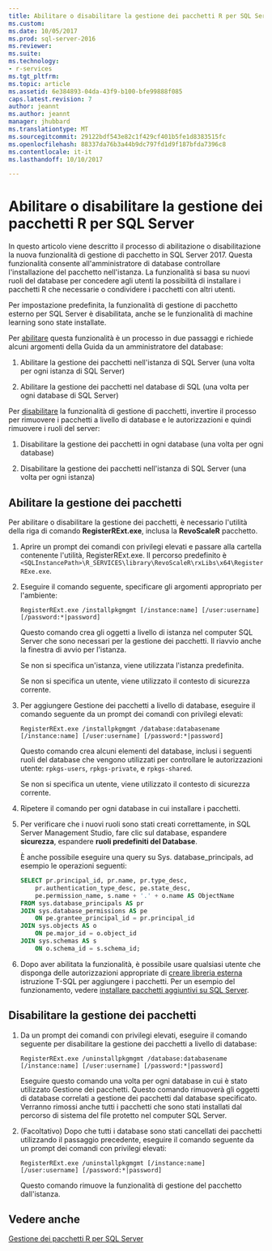 ```yaml
---
title: Abilitare o disabilitare la gestione dei pacchetti R per SQL Server | Documenti Microsoft
ms.custom: 
ms.date: 10/05/2017
ms.prod: sql-server-2016
ms.reviewer: 
ms.suite: 
ms.technology:
- r-services
ms.tgt_pltfrm: 
ms.topic: article
ms.assetid: 6e384893-04da-43f9-b100-bfe99888f085
caps.latest.revision: 7
author: jeannt
ms.author: jeannt
manager: jhubbard
ms.translationtype: MT
ms.sourcegitcommit: 29122bdf543e82c1f429cf401b5fe1d8383515fc
ms.openlocfilehash: 88337da76b3a44b9dc797fd1d9f187bfda7396c8
ms.contentlocale: it-it
ms.lasthandoff: 10/10/2017

---
```

# <a name="enable-or-disable-r-package-management-for-sql-server"></a>Abilitare o disabilitare la gestione dei pacchetti R per SQL Server

In questo articolo viene descritto il processo di abilitazione o disabilitazione la nuova funzionalità di gestione di pacchetto in SQL Server 2017. Questa funzionalità consente all'amministratore di database controllare l'installazione del pacchetto nell'istanza. La funzionalità si basa su nuovi ruoli del database per concedere agli utenti la possibilità di installare i pacchetti R che necessarie o condividere i pacchetti con altri utenti.

Per impostazione predefinita, la funzionalità di gestione di pacchetto esterno per SQL Server è disabilitata, anche se le funzionalità di machine learning sono state installate.

Per [abilitare](#bkmk_enable) questa funzionalità è un processo in due passaggi e richiede alcuni argomenti della Guida da un amministratore del database:

1.  Abilitare la gestione dei pacchetti nell'istanza di SQL Server (una volta per ogni istanza di SQL Server)

2.  Abilitare la gestione dei pacchetti nel database di SQL (una volta per ogni database di SQL Server)

Per [disabilitare](#bkmk_disable) la funzionalità di gestione di pacchetti, invertire il processo per rimuovere i pacchetti a livello di database e le autorizzazioni e quindi rimuovere i ruoli del server:

1.  Disabilitare la gestione dei pacchetti in ogni database (una volta per ogni database)

2.  Disabilitare la gestione dei pacchetti nell'istanza di SQL Server (una volta per ogni istanza)

## <a name="bkmk_enable"></a>Abilitare la gestione dei pacchetti

Per abilitare o disabilitare la gestione dei pacchetti, è necessario l'utilità della riga di comando **RegisterRExt.exe**, inclusa la **RevoScaleR** pacchetto.

1. Aprire un prompt dei comandi con privilegi elevati e passare alla cartella contenente l'utilità, RegisterRExt.exe. Il percorso predefinito è `<SQLInstancePath>\R_SERVICES\library\RevoScaleR\rxLibs\x64\RegisterRExe.exe`.

2. Eseguire il comando seguente, specificare gli argomenti appropriato per l'ambiente:

    `RegisterRExt.exe /installpkgmgmt [/instance:name] [/user:username] [/password:*|password]`

    Questo comando crea gli oggetti a livello di istanza nel computer SQL Server che sono necessari per la gestione dei pacchetti. Il riavvio anche la finestra di avvio per l'istanza.

    Se non si specifica un'istanza, viene utilizzata l'istanza predefinita.

    Se non si specifica un utente, viene utilizzato il contesto di sicurezza corrente.

2.  Per aggiungere Gestione dei pacchetti a livello di database, eseguire il comando seguente da un prompt dei comandi con privilegi elevati:

    `RegisterRExt.exe /installpkgmgmt /database:databasename [/instance:name] [/user:username] [/password:*|password]`
   
    Questo comando crea alcuni elementi del database, inclusi i seguenti ruoli del database che vengono utilizzati per controllare le autorizzazioni utente: `rpkgs-users`, `rpkgs-private`, e `rpkgs-shared`.

    Se non si specifica un utente, viene utilizzato il contesto di sicurezza corrente.

3. Ripetere il comando per ogni database in cui installare i pacchetti.

4.  Per verificare che i nuovi ruoli sono stati creati correttamente, in SQL Server Management Studio, fare clic sul database, espandere **sicurezza**, espandere **ruoli predefiniti del Database**.

    È anche possibile eseguire una query su Sys. database_principals, ad esempio le operazioni seguenti:

    ```SQL
    SELECT pr.principal_id, pr.name, pr.type_desc,   
        pr.authentication_type_desc, pe.state_desc,   
        pe.permission_name, s.name + '.' + o.name AS ObjectName  
    FROM sys.database_principals AS pr  
    JOIN sys.database_permissions AS pe  
        ON pe.grantee_principal_id = pr.principal_id  
    JOIN sys.objects AS o  
        ON pe.major_id = o.object_id  
    JOIN sys.schemas AS s  
        ON o.schema_id = s.schema_id;
    ```

4.  Dopo aver abilitata la funzionalità, è possibile usare qualsiasi utente che disponga delle autorizzazioni appropriate di [creare libreria esterna](https://docs.microsoft.com/sql/t-sql/statements/create-external-library-transact-sql) istruzione T-SQL per aggiungere i pacchetti. Per un esempio del funzionamento, vedere [installare pacchetti aggiuntivi su SQL Server](install-additional-r-packages-on-sql-server.md).

## <a name="bkmk_disable"></a>Disabilitare la gestione dei pacchetti

1.  Da un prompt dei comandi con privilegi elevati, eseguire il comando seguente per disabilitare la gestione dei pacchetti a livello di database:

    `RegisterRExt.exe /uninstallpkgmgmt /database:databasename [/instance:name] [/user:username] [/password:*|password]`

    Eseguire questo comando una volta per ogni database in cui è stato utilizzato Gestione dei pacchetti. Questo comando rimuoverà gli oggetti di database correlati a gestione dei pacchetti dal database specificato. Verranno rimossi anche tutti i pacchetti che sono stati installati dal percorso di sistema del file protetto nel computer SQL Server.

2.  (Facoltativo) Dopo che tutti i database sono stati cancellati dei pacchetti utilizzando il passaggio precedente, eseguire il comando seguente da un prompt dei comandi con privilegi elevati:

    `RegisterRExt.exe /uninstallpkgmgmt [/instance:name] [/user:username] [/password:*|password]`

    Questo comando rimuove la funzionalità di gestione del pacchetto dall'istanza.

## <a name="see-also"></a>Vedere anche

[Gestione dei pacchetti R per SQL Server](r-package-management-for-sql-server-r-services.md)
